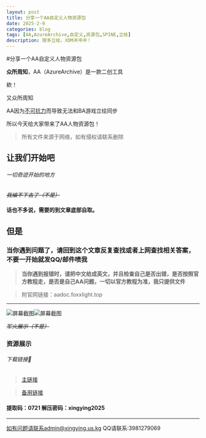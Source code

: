 ```yaml
---
layout: post
title: 分享一个AA自定义人物资源包
date: 2025-2-9
categories: blog
tags: [AA,AzureArchive,自定义,资源包,SPINE,立绘]
description: 很多立绘，XDM冲冲冲！
---
```

#分享一个AA自定义人物资源包


**众所周知**，AA（AzureArchive）是一款二创工具

欸！

又众所周知

AA因为[不可抗力](bilibili.com/opus/991711857075027973)而导致无法和BA游戏立绘同步

所以今天给大家带来了AA人物资源包！

> 所有文件来源于网络，如有侵权请联系删除

## 让我们开始吧
###### 一切奇迹开始的地方

*~~我编不下去了（不是）~~* 
#### 话也不多说，需要的到文章底部自取。
## 但是
### 当你遇到问题了，请回到这个文章反复查找或者上网查找相关答案，不要一开始就发QQ/邮件喷我

> **当你遇到报错时，请把中文给成英文，并且检查自己是否出错，是否按照官方教程走，是否是自己AA问题，一切以官方教程为准，我只提供文件**


> 附官网链接：aadoc.foxxlight.top

------------

![屏幕截图 ](https://img.wjwj.top/2025/02/09/38210f35aeb4d46aa7ee20b6662a22b2.png)![屏幕截图](https://img.wjwj.top/2025/02/09/b2fd3e3e3b1dba8319205eae86224e6d.png)

*~~军火展示（不是）~~* 

### **资源展示**


###### 下载链接🔗
> [主链接](https://www.123865.com/s/kUJXjv-Bj3d3?提取码:0721)

> [备用链接](https://www.123684.com/s/kUJXjv-Bj3d3?提取码:0721)
   
#### 提取码：0721  解压密码：xingying2025


------------

如有问题请联系admin@xingying.us.kg
QQ请联系:3981279069
